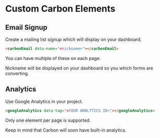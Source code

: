 # Custom Carbon Elements

## Email Signup

Create a mailing list signup which will display on your dashboard.

```html
<carbonEmail data-name="<nickname>"></carbonEmail>
```

You can have multiple of these on each page.

Nickname will be displayed on your dashboard so you which forms are converting.

## Analytics

Use Google Analytics in your project.

```html
<googleAnalytics data-tag="<YOUR ANALYTICS ID>"></googleAnalytics>
```

Only one element per page is supported.

Keep in mind that Carbon will soon have built-in analytics.

<spline-viewer url="https://prod.spline.design/Iu9kNCw-o9kUZfGj/scene.splinecode"></spline-viewer>
